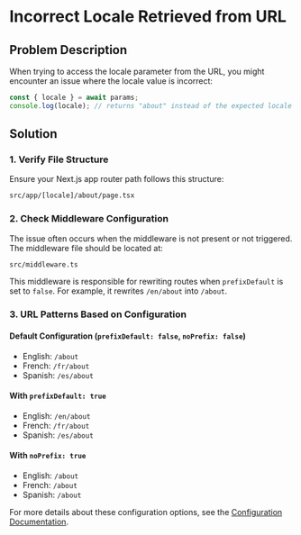 # Incorrect Locale Retrieved from URL

## Problem Description

When trying to access the locale parameter from the URL, you might encounter an issue where the locale value is incorrect:

```js
const { locale } = await params;
console.log(locale); // returns "about" instead of the expected locale
```

## Solution

### 1. Verify File Structure

Ensure your Next.js app router path follows this structure:

```bash
src/app/[locale]/about/page.tsx
```

### 2. Check Middleware Configuration

The issue often occurs when the middleware is not present or not triggered. The middleware file should be located at:

```bash
src/middleware.ts
```

This middleware is responsible for rewriting routes when `prefixDefault` is set to `false`. For example, it rewrites `/en/about` into `/about`.

### 3. URL Patterns Based on Configuration

#### Default Configuration (`prefixDefault: false`, `noPrefix: false`)

- English: `/about`
- French: `/fr/about`
- Spanish: `/es/about`

#### With `prefixDefault: true`

- English: `/en/about`
- French: `/fr/about`
- Spanish: `/es/about`

#### With `noPrefix: true`

- English: `/about`
- French: `/about`
- Spanish: `/about`

For more details about these configuration options, see the [Configuration Documentation](https://github.com/aymericzip/intlayer/blob/main/docs/docs/en/configuration.md).

